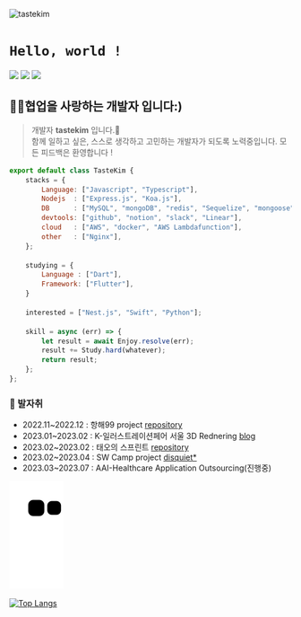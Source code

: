 <p align="left"> <img src="https://komarev.com/ghpvc/?username=tastekim&label=Profile%20views&color=0e75b6&style=flat" alt="tastekim" /> </p>

# ```Hello, world !```  
<a href="https://tastekim.notion.site/tastekim/tastekim_Devlog-fe856eb9ac6e416db3807c12fcab39c5" target="_blank"><img src="https://img.shields.io/badge/Notion-FFFFFF?style=flat&logo=Notion&logoColor=black"/></a>
<a href="https://www.instagram.com/tastekim_" target="_blank"><img src="https://img.shields.io/badge/INSTAGRAM-fab1a0?style=flat&logo=instagram&logoColor=FFFFFF"/></a>
<a href="" target="_blank"><img src="https://img.shields.io/badge/tastekim@kakao.com-fdcb6e?style=flat&logo=gmail&logoColor=FFFFFF"/></a>  

## 🫶🏻협업을 사랑하는 개발자 입니다:)

> 개발자 **tastekim** 입니다.🤗  
  함께 일하고 싶은, 스스로 생각하고 고민하는 개발자가 되도록 노력중입니다.
  모든 피드백은 환영합니다 !  
```javascript
export default class TasteKim {
    stacks = {
        Language: ["Javascript", "Typescript"],
        Nodejs  : ["Express.js", "Koa.js"],
        DB      : ["MySQL", "mongoDB", "redis", "Sequelize", "mongoose", "Firestore"],
        devtools: ["github", "notion", "slack", "Linear"],
        cloud   : ["AWS", "docker", "AWS Lambdafunction"],
        other   : ["Nginx"],
    };
    
    studying = {
        Language : ["Dart"],
        Framework: ["Flutter"],
    }
    
    interested = ["Nest.js", "Swift", "Python"];

    skill = async (err) => {
        let result = await Enjoy.resolve(err);
        result += Study.hard(whatever);
        return result;
    };
};
```

### 👣 발자취
- 2022.11~2022.12 : 항해99 project [repository](https://github.com/tastekim/WeAllLie-BE)
- 2023.01~2023.02 : K-일러스트레이션페어 서울 3D Rednering [blog](https://tastekim.notion.site/WIL-Photogrammetry-2023-K-bca68e97baae4976881e93677f80af98)
- 2023.02~2023.02 : 태오의 스프린트 [repository](https://github.com/TEAM-DREAMCATCHER)
- 2023.02~2023.04 : SW Camp project [disquiet*](https://disquiet.io/product/%EC%9C%A0%EB%A0%89%EC%B9%B4-1679901595623)
- 2023.03~2023.07 : AAI-Healthcare Application Outsourcing(진행중)

![snake gif](https://github.com/tastekim/tastekim/blob/output/github-contribution-grid-snake.svg)

[![Top Langs](https://github-readme-stats.vercel.app/api/top-langs/?username=tastekim&hide=html,css,dockerfile,javascript&langs_count=10&layout=compact&theme=dark)](https://github.com/tastekim/tastekim)



